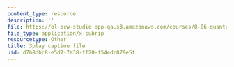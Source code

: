 ```yaml
---
content_type: resource
description: ''
file: https://ol-ocw-studio-app-qa.s3.amazonaws.com/courses/8-06-quantum-physics-iii-spring-2018/d7b8dbc8e5d77a38ff20f54edc879e5f_A4-kg_F34qc.srt
file_type: application/x-subrip
resourcetype: Other
title: 3play caption file
uid: d7b8dbc8-e5d7-7a38-ff20-f54edc879e5f
---
```

